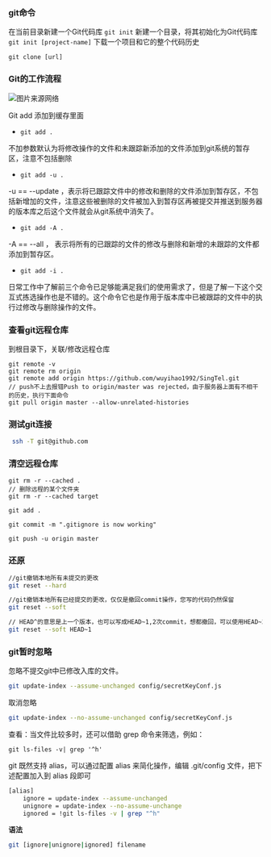 ### git命令

在当前目录新建一个Git代码库
`git init`
新建一个目录，将其初始化为Git代码库
`​git init [project-name]`
下载一个项目和它的整个代码历史

`git clone [url]`

### Git的工作流程

![图片来源网络](https://i.loli.net/2019/06/15/5d046ed9363b121722.jpg)

Git add
添加到缓存里面

- `git add .` 

 不加参数默认为将修改操作的文件和未跟踪新添加的文件添加到git系统的暂存区，注意不包括删除

- `git add -u .`

 -u  == --update ，表示将已跟踪文件中的修改和删除的文件添加到暂存区，不包括新增加的文件，注意这些被删除的文件被加入到暂存区再被提交并推送到服务器的版本库之后这个文件就会从git系统中消失了。

-  `git add -A .`

 -A == --all  ， 表示将所有的已跟踪的文件的修改与删除和新增的未跟踪的文件都添加到暂存区。

-  `git add -i .`

 日常工作中了解前三个命令已足够能满足我们的使用需求了，但是了解一下这个交互式拣选操作也是不错的。这个命令它也是作用于版本库中已被跟踪的文件中的执行过修改与删除操作的文件。

### 查看git远程仓库

到根目录下，关联/修改远程仓库

```shell
git remote -v
git remote rm origin
git remote add origin https://github.com/wuyihao1992/SingTel.git
// push不上去报错Push to origin/master was rejected，由于服务器上面有不相干的历史，执行下面命令
git pull origin master --allow-unrelated-histories
```

### 测试git连接

```sh
 ssh -T git@github.com
```

### 清空远程仓库

```
git rm -r --cached .
// 删除远程的某个文件夹
git rm -r --cached target
```

```
git add .
```

```
git commit -m ".gitignore is now working"
```

```
git push -u origin master
```

### 还原

```sh
//git撤销本地所有未提交的更改
git reset --hard
```

```sh
//git撤销本地所有已经提交的更改，仅仅是撤回commit操作，您写的代码仍然保留
git reset --soft
```

```sh
// HEAD^的意思是上一个版本，也可以写成HEAD~1,2次commit，想都撤回，可以使用HEAD~2
git reset --soft HEAD~1
```

### git暂时忽略

忽略不提交git中已修改入库的文件。

```sh
git update-index --assume-unchanged config/secretKeyConf.js
```

取消忽略

```sh
git update-index --no-assume-unchanged config/secretKeyConf.js
```

查看：当文件比较多时，还可以借助 grep 命令来筛选，例如：

```
git ls-files -v| grep '^h'
```

git 既然支持 alias，可以通过配置 alias 来简化操作，编辑 .git/config 文件，把下述配置加入到 alias 段即可

```sh
[alias]
	ignore = update-index --assume-unchanged
	unignore = update-index --no-assume-unchange
	ignored = !git ls-files -v | grep "^h"
```

**语法**

```sh
git [ignore|unignore|ignored] filename
```

